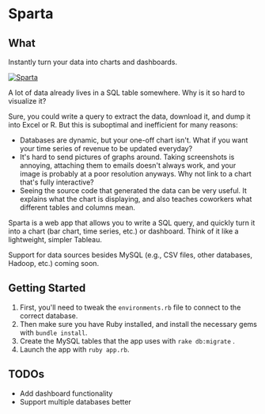 # Sparta

## What

Instantly turn your data into charts and dashboards.

[![Sparta](https://dl.dropboxusercontent.com/u/10506/blog/sparta/sparta.png)](https://dl.dropboxusercontent.com/u/10506/blog/sparta/sparta.png)

A lot of data already lives in a SQL table somewhere. Why is it so hard to visualize it?

Sure, you could write a query to extract the data, download it, and dump it into Excel or R. But this is suboptimal and inefficient for many reasons:

- Databases are dynamic, but your one-off chart isn't. What if you want your time series of revenue to be updated everyday?
- It's hard to send pictures of graphs around. Taking screenshots is annoying, attaching them to emails doesn't always work, and your image is probably at a poor resolution anyways. Why not link to a chart that's fully interactive?
- Seeing the source code that generated the data can be very useful. It explains what the chart is displaying, and also teaches coworkers what different tables and columns mean.

Sparta is a web app that allows you to write a SQL query, and quickly turn it into a chart (bar chart, time series, etc.) or dashboard. Think of it like a lightweight, simpler Tableau.  

Support for data sources besides MySQL (e.g., CSV files, other databases, Hadoop, etc.) coming soon.

## Getting Started

1. First, you'll need to tweak the `environments.rb` file to connect to the correct database.
2. Then make sure you have Ruby installed, and install the necessary gems with `bundle install`.
3. Create the MySQL tables that the app uses with `rake db:migrate` .
4. Launch the app with `ruby app.rb`.

## TODOs
* Add dashboard functionality
* Support multiple databases better